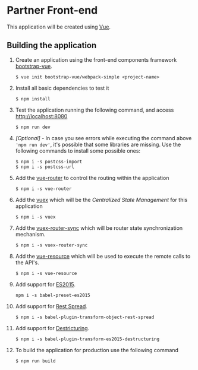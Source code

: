 # Partner Front-end

This application will be created using [Vue](https://vuejs.org/).

## Building the application

1. Create an application using the front-end components framework [bootstrap-vue](https://bootstrap-vue.js.org/).

    ```
    $ vue init bootstrap-vue/webpack-simple <project-name>
    ```

2. Install all basic dependencies to test it

    ```
    $ npm install
    ```

3. Test the application running the following command, and access [http://localhost:8080]()

    ```
    $ npm run dev
    ```

4. *[Optional]* - In case you see errors while executing the command above `'npm run dev'`, it's possible that some libraries are missing. Use the following commands to install some possible ones:

    ```
    $ npm i -s postcss-import
    $ npm i -s postcss-url
    ```

5. Add the [vue-router](https://router.vuejs.org) to control the routing within the application

    ```
    $ npm i -s vue-router
    ```
    
6. Add the [vuex](https://vuex.vuejs.org/) which will be the *Centralized State Management* for this application

    ```
    $ npm i -s vuex
    ```

7. Add the [vuex-router-sync](https://github.com/vuejs/vuex-router-sync) which will be router state synchronization mechanism.

    ```
    $ npm i -s vuex-router-sync
    ```

8. Add the [vue-resource](https://github.com/pagekit/vue-resource) which will be used to execute the remote calls to the API's.

    ```
    $ npm i -s vue-resource
    ```

9. Add support for [ES2015](https://babeljs.io/docs/en/babel-preset-es2015).

    ```
    npm i -s babel-preset-es2015
    ```

10. Add support for [Rest Spread](https://babeljs.io/docs/en/babel-plugin-transform-es2015-spread).

    ```
    $ npm i -s babel-plugin-transform-object-rest-spread
    ```

11. Add support for [Destricturing](https://babeljs.io/docs/en/babel-plugin-transform-es2015-destructuring).

    ```
    $ npm i -s babel-plugin-transform-es2015-destructuring
    ```

12. To build the application for production use the following command

    ```
    $ npm run build
    ```